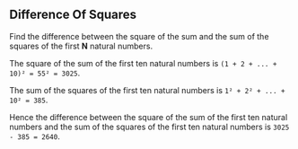 ## Difference Of Squares

Find the difference between the square of the sum and the sum of the squares of the first **N** natural numbers.

The square of the sum of the first ten natural numbers is `(1 + 2 + ... + 10)² = 55² = 3025`.

The sum of the squares of the first ten natural numbers is `1² + 2² + ... + 10² = 385`.

Hence the difference between the square of the sum of the first ten natural numbers and the sum of the squares of the first ten natural numbers is `3025 - 385 = 2640`.